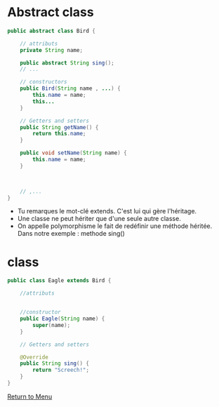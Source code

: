# Abstract class

```java
public abstract class Bird {

    // attributs  
    private String name;

    public abstract String sing();
    // ...

    // constructors 
    public Bird(String name , ...) {  
        this.name = name; 
        this...
    }  

    // Getters and setters
    public String getName() {  
        return this.name;  
    }  

    public void setName(String name) {  
        this.name = name;  
    }  

    

    // ,...
}
```

* Tu remarques le mot-clé extends. C'est lui qui gère l'héritage.
* Une classe ne peut hériter que d'une seule autre classe.
* On appelle polymorphisme le fait de redéfinir une méthode héritée. Dans notre exemple : methode sing()

# class

```java
public class Eagle extends Bird {  

    //attributs


    //constructor
    public Eagle(String name) {  
        super(name);  
    }

    // Getters and setters

    @Override  
    public String sing() {  
        return "Screech!";  
    }
}
```

[Return to Menu](https://github.com/JDucellier/CheatSheet/tree/Java)